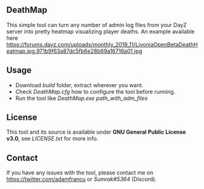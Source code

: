 ## DeathMap
This simple tool can turn any number of admin log files from your DayZ server into pretty heatmap visualizing player deaths. An example available here https://forums.dayz.com/uploads/monthly_2019_11/LivoniaOpenBetaDeathHeatmap.jpg.971b9f63a87dc5fb6e28b69a16716a01.jpg

## Usage
* Download *build* folder, extract wherever you want.
* Check *DeathMap.cfg* how to configure the tool before running.
* Run the tool like *DeathMap.exe path_with_adm_files*

## License
This tool and its source is available under **GNU General Public License v3.0**, see *LICENSE.txt* for more info.

## Contact
If you have any issues with the tool, please contact me on https://twitter.com/adamfrancu or *Sumrak#5364* (Discord).